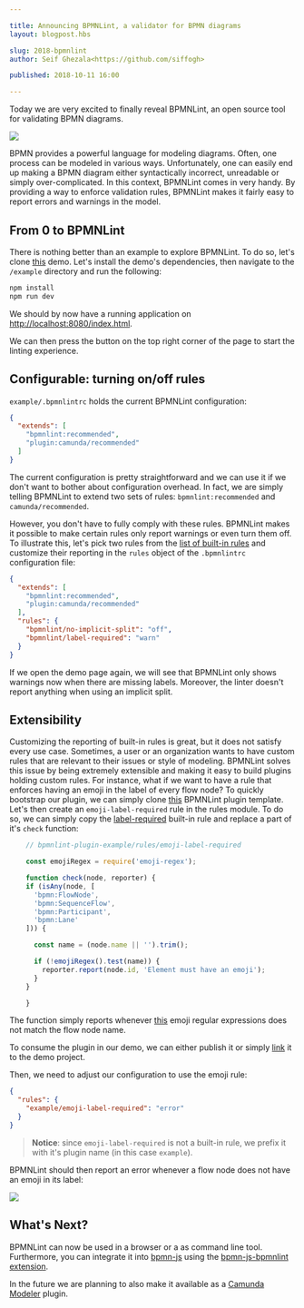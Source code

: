 ```yaml
---

title: Announcing BPMNLint, a validator for BPMN diagrams
layout: blogpost.hbs

slug: 2018-bpmnlint
author: Seif Ghezala<https://github.com/siffogh>

published: 2018-10-11 16:00

---
```



<p class="introduction">
  Today we are very excited to finally reveal BPMNLint, an open source tool for validating BPMN diagrams. 
</p>

<!-- continue -->

<div class="figure">
  <img src="{{ assets }}/attachments/blog/2018/012-bpmnlint.gif">
</div>

BPMN provides a powerful language for modeling diagrams. Often, one process can be modeled in various ways. Unfortunately, one can easily end up making a BPMN diagram either syntactically incorrect, unreadable or simply over-complicated. In this context, BPMNLint comes in very handy. By providing a way to enforce validation rules, BPMNLint makes it fairly easy to report errors and warnings in the model.


## From 0 to BPMNLint
There is nothing better than an example to explore BPMNLint. To do so, let's clone [this](https://github.com/bpmn-io/bpmn-js-bpmnlint) demo.  Let's install the demo's dependencies, then navigate to the `/example` directory and run the following:
```sh
npm install
npm run dev
```

We should by now have a running application on [http://localhost:8080/index.html](http://localhost:8080/index.html).

We can then press the button on the top right corner of the page to start the linting experience.

## Configurable: turning on/off rules
`example/.bpmnlintrc` holds the current BPMNLint configuration:

```json
{
  "extends": [
    "bpmnlint:recommended",
    "plugin:camunda/recommended"
  ]
}
```

The current configuration is pretty straightforward and we can use it if we don't want to bother about configuration overhead. In fact, we are simply telling BPMNLint to extend two sets of rules: `bpmnlint:recommended` and `camunda/recommended`.   

However, you don't have to fully comply with these rules. BPMNLint makes it possible to make certain rules only report warnings or even turn them off. To illustrate this, let's pick two rules from the [list of built-in rules](https://github.com/bpmn-io/bpmnlint/tree/master/rules) and customize their reporting in the `rules` object of the `.bpmnlintrc` configuration file:

```json
{
  "extends": [
    "bpmnlint:recommended",
    "plugin:camunda/recommended"
  ],
  "rules": {
    "bpmnlint/no-implicit-split": "off",
    "bpmnlint/label-required": "warn"
  }
}
```

If we open the demo page again, we will see that BPMNLint only shows warnings now when there are missing labels. Moreover, the linter doesn't report anything when using an implicit split.

## Extensibility
Customizing the reporting of built-in rules is great, but it does not satisfy every use case. Sometimes, a user or an organization wants to have custom rules that are relevant to their issues or style of modeling. BPMNLint solves this issue by being extremely extensible and making it easy to build plugins holding custom rules. For instance, what if we want to have a rule that enforces having an emoji in the label of every flow node? To quickly bootstrap our plugin, we can simply clone [this](https://github.com/bpmn-io/bpmnlint-plugin-example) BPMNLint plugin template. Let's then create an `emoji-label-required` rule in the rules module. To do so, we can simply copy the [label-required](https://github.com/bpmn-io/bpmnlint/blob/master/rules/label-required.js) built-in rule and replace a part of it's `check` function:

```js
    // bpmnlint-plugin-example/rules/emoji-label-required

    const emojiRegex = require('emoji-regex');

    function check(node, reporter) {
    if (isAny(node, [
      'bpmn:FlowNode',
      'bpmn:SequenceFlow',
      'bpmn:Participant',
      'bpmn:Lane'
    ])) {

      const name = (node.name || '').trim();

      if (!emojiRegex().test(name)) {
        reporter.report(node.id, 'Element must have an emoji');
      }
    }

    }
```

The function simply reports whenever [this](https://www.npmjs.com/package/emoji-regex) emoji regular expressions does not match the flow node name.

To consume the plugin in our demo, we can either publish it or simply [link](https://docs.npmjs.com/cli/link) it to the demo project.  

Then, we need to adjust our configuration to use the emoji rule:

```json
{
  "rules": {
    "example/emoji-label-required": "error"
  }
}
```

> **Notice**: since `emoji-label-required` is not a built-in rule, we prefix it with it's plugin name (in this case `example`).

BPMNLint should then report an error whenever a flow node does not have an emoji in its label:

<div class="figure">
  <img src="{{ assets }}/attachments/blog/2018/012-bpmnlint-emoji.gif">
</div>

## What's Next?

BPMNLint can now be used in a browser or a as command line tool. Furthermore, you can integrate it into [bpmn-js](https://github.com/bpmn-io/bpmn-js) using the [bpmn-js-bpmnlint extension](https://github.com/bpmn-io/bpmn-js-bpmnlint).

In the future we are planning to also make it available as a [Camunda Modeler]() plugin.